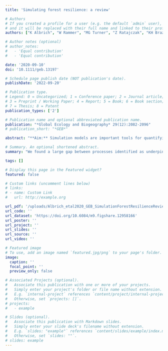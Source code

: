 ```yaml
---
title: 'Simulating forest resilience: a review'

# Authors
# If you created a profile for a user (e.g. the default `admin` user), write the username (folder name) here
# and it will be replaced with their full name and linked to their profile.
authors: ["K Albrich", "W Rammer", "MG Turner", "Z Ratajczak", "KH Braziunas", "WD Hansen", "R Seidl"]

# Author notes (optional)
# author_notes:
#   - 'Equal contribution'
#   - 'Equal contribution'

date: '2020-09-10'
doi: '10.1111/geb.13197'

# Schedule page publish date (NOT publication's date).
publishDate: '2022-09-20'

# Publication type.
# Legend: 0 = Uncategorized; 1 = Conference paper; 2 = Journal article;
# 3 = Preprint / Working Paper; 4 = Report; 5 = Book; 6 = Book section;
# 7 = Thesis; 8 = Patent
publication_types: ['2']

# Publication name and optional abbreviated publication name.
publication: "*Global Ecology and Biogeography* 29(12):2082-2096"
# publication_short: "*GEB*"

abstract: "**Aim:** Simulation models are important tools for quantifying the resilience (i.e., persistence under changed environmental conditions) of forest ecosystems to global change. We synthesized the modelling literature on forest resilience, summarizing common models and applications in resilience research, and scrutinizing the implementation of important resilience mechanisms in these models. Models applied to assess resilience are highly diverse, and our goal was to assess how well they account for important resilience mechanisms identified in experimental and empirical research.</p> <p>**Location:** Global.</p> <p>**Time period:** 1994 to 2019.</p> <p>**Major taxa studied:** Trees.</p> <p>**Methods:** We reviewed the forest resilience literature using online databases, selecting 119 simulation modelling studies for further analysis. We identified a set of resilience mechanisms from the general resilience literature and analysed models for their representation of these mechanisms. Analyses were grouped by investigated drivers (resilience to what) and responses (resilience of what), as well as by the type of model being used.</p> <p>**Results:** Models used to study forest resilience varied widely, from analytical approaches to complex landscape simulators. The most commonly addressed questions were associated with resilience of forest cover to fire. Important resilience mechanisms pertaining to regeneration, soil processes, and disturbance legacies were explicitly simulated in only 34 to 46% of the model applications.</p> <p>**Main conclusions:** We found a large gap between processes identified as underpinning forest resilience in the theoretical and empirical literature, and those represented in models used to assess forest resilience. Contemporary forest models developed for other goals may be poorly suited for studying forest resilience during an era of accelerating change. Our results highlight the need for a new wave of model development to enhance understanding of and management for resilient forests.</p>"

# Summary. An optional shortened abstract.
summary: "We found a large gap between processes identified as underpinning forest resilience in the theoretical and empirical literature, and those represented in models used to assess forest resilience. Contemporary forest models developed for other goals may be poorly suited for studying forest resilience during an era of accelerating change."

tags: []

# Display this page in the Featured widget?
featured: false

# Custom links (uncomment lines below)
# links:
# - name: Custom Link
#   url: http://example.org

url_pdf: '/uploads/Albrich_etal2020_GEB_SimulationForestResilienceReview.pdf'
url_code: ''
url_dataset: 'https://doi.org/10.6084/m9.figshare.12958166'
url_poster: ''
url_project: ''
url_slides: ''
url_source: ''
url_video: ''

# Featured image
# To use, add an image named `featured.jpg/png` to your page's folder.
image:
  caption: ''
  focal_point: ''
  preview_only: false

# Associated Projects (optional).
#   Associate this publication with one or more of your projects.
#   Simply enter your project's folder or file name without extension.
#   E.g. `internal-project` references `content/project/internal-project/index.md`.
#   Otherwise, set `projects: []`.
# projects:
#   - example

# Slides (optional).
#   Associate this publication with Markdown slides.
#   Simply enter your slide deck's filename without extension.
#   E.g. `slides: "example"` references `content/slides/example/index.md`.
#   Otherwise, set `slides: ""`.
# slides: example
---
```



